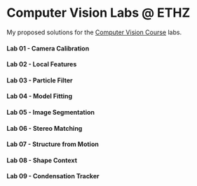 # Computer Vision Labs @ ETHZ
My proposed solutions for the [Computer Vision Course](http://www.cvg.ethz.ch/teaching/compvis/index.php) labs.

#### Lab 01 - Camera Calibration
#### Lab 02 - Local Features
#### Lab 03 - Particle Filter
#### Lab 04 - Model Fitting
#### Lab 05 - Image Segmentation
#### Lab 06 - Stereo Matching
#### Lab 07 - Structure from Motion
#### Lab 08 - Shape Context
#### Lab 09 - Condensation Tracker